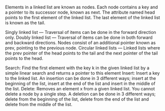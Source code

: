 Elements in a linked list are known as nodes.
Each node contains a key and a pointer to its successor node, known as next.
The attribute named head points to the first element of the linked list.
The last element of the linked list is known as the tail.

Singly linked list — Traversal of items can be done in the forward direction only.
Doubly linked list — Traversal of items can be done in both forward and backward directions. Nodes consist of an additional pointer known as prev, pointing to the previous node.
Circular linked lists — Linked lists where the prev pointer of the head points to the tail and the next pointer of the tail points to the head.

Search: Find the first element with the key k in the given linked list by a simple linear search and returns a pointer to this element
Insert: Insert a key to the linked list. An insertion can be done in 3 different ways; insert at the beginning of the list, insert at the end of the list and insert in the middle of the list.
Delete: Removes an element x from a given linked list. You cannot delete a node by a single step. A deletion can be done in 3 different ways; delete from the beginning of the list, delete from the end of the list and delete from the middle of the list.
